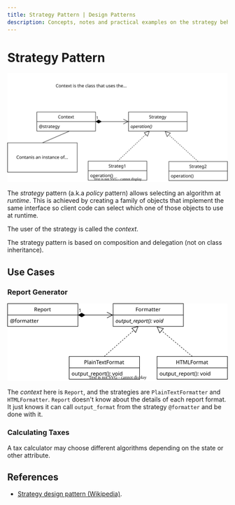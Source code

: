 ```yaml
---
title: Strategy Pattern | Design Patterns
description: Concepts, notes and practical examples on the strategy behavioral design pattern.
---
```


# Strategy Pattern

![Strategy Pattern Diagram](./strategy.assets/strategy-1.drawio.svg)

The *strategy* pattern (a.k.a *policy* pattern) allows selecting an algorithm at *runtime*.
This is achieved by creating a family of objects that implement the same interface so client code can select which one of those objects to use at runtime.

The user of the strategy is called the *context*.

The strategy pattern is based on composition and delegation (not on class inheritance).

## Use Cases

### Report Generator

![Report Generator Strategy Pattern Diagram](./strategy.assets/strategy-report-generator-1.drawio.svg)

The *context* here is `Report`, and the strategies are `PlainTextFormatter` and `HTMLFormatter`. `Report` doesn't know about the details of each report format. It just knows it can call `output_format` from the strategy `@formatter` and be done with it.

### Calculating Taxes

A tax calculator may choose different algorithms depending on the state or other attribute.

## References

- [Strategy design pattern (Wikipedia)](https://en.wikipedia.org/wiki/Strategy_pattern).
